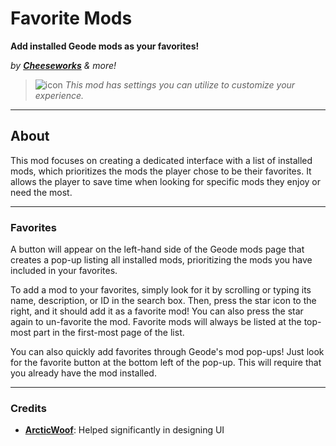 # Favorite Mods
**Add installed Geode mods as your favorites!**

*by* ***[Cheeseworks](user:6408873)*** *& more!*

> ![icon](frame:collaborationIcon_001.png) <cg>*This mod has settings you can utilize to customize your experience.*</c>

---

## About
This mod focuses on creating a dedicated interface with a list of installed mods, which prioritizes the mods the player chose to be their favorites. It allows the player to save time when looking for specific mods they enjoy or need the most.

---

### Favorites
A button will appear on the left-hand side of the Geode mods page that creates a pop-up listing all installed mods, prioritizing the mods you have included in your favorites.

To add a mod to your favorites, simply look for it by scrolling or typing its name, description, or ID in the search box. Then, press the star icon to the right, and it should add it as a favorite mod! You can also press the star again to un-favorite the mod. Favorite mods will always be listed at the top-most part in the first-most page of the list.

You can also quickly add favorites through Geode's mod pop-ups! Just look for the favorite button at the bottom left of the pop-up. This will require that you already have the mod installed.

---

### Credits
- **[ArcticWoof](user:7689052)**: Helped significantly in designing UI